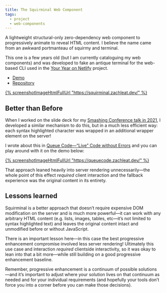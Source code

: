 ```yaml
---
title: The Squirminal Web Component
tags:
  - project
  - web-components
---
```

A lightweight structural-only zero-dependency web component to progressively animate to reveal HTML content. I believe the name came from an awkward portmanteau of squirmy and terminal.

This one is a few years old (but I am currently cataloguing my web components) and was developed to fake an antique terminal for the web-based CLI used in the [Your Year on Netlify](https://your-year-on.netlify.com/) project.

* [Demo](https://squirminal.zachleat.dev/)
* [Repository](https://github.com/zachleat/squirminal)

<script type="module" src="/static/browser-window.js"></script>
<div><browser-window flush shadow url="https://squirminal.zachleat.dev/"><a href="https://squirminal.zachleat.dev/">{% screenshotImageHtmlFullUrl "https://squirminal.zachleat.dev/" %}</a></browser-window></div>

## Better than Before

When I worked on the slide deck for my [Smashing Conference talk in 2021](/web/this-website-is-a-tech-talk/), I developed a similar mechanism to do this, but in a much less efficient way: each syntax highlighted character was wrapped in an additional wrapper element on the server!

I wrote about this in [Queue Code—“Live” Code without Errors](https://www.zachleat.com/web/queue-code/) and you can play around with it on the demo below:

<div><browser-window flush shadow url="https://queuecode.zachleat.dev/"><a href="https://queuecode.zachleat.dev/">{% screenshotImageHtmlFullUrl "https://queuecode.zachleat.dev/" %}</a></browser-window></div>

That approach leaned heavily into server rendering unnecessarily—the whole point of this effect _required_ client interaction and the fallback experience was the original content in its entirety.

## Lessons learned

Squirminal is a better approach that doesn’t require expensive DOM modification on the server and is much more powerful—it can work with any arbitrary HTML content (e.g. lists, images, tables, etc—it’s not limited to syntax highlighted text) and leaves the original content intact and unmodified before or without JavaScript.

There is an important lesson here—in this case the best progressive enhancement compromise involved less server rendering! Ultimately this use case and interaction _required_ clientside interactivity, so it was okay to lean into that a bit more—while still building on a good progressive enhancement baseline.

Remember, progressive enhancement is a continuum of possible solutions—and it’s important to adjust where your solution lives on that continuum as needed and for your individual requirements (and hopefully your tools don’t force you into a corner before you can make those decisions).